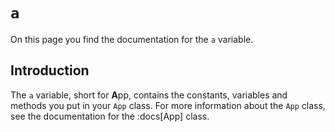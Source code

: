 # `a`
On this page you find the documentation for the `a` variable.


## Introduction
The `a` variable, short for **A**pp, contains the constants, variables and methods you put in your `App` class. For more information about the `App` class, see the documentation for the :docs[App] class.